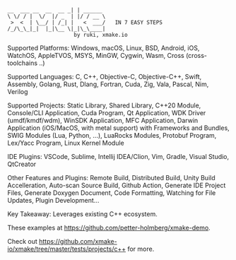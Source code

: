     __  ___ __  __  __ _| | ______
    \ \/ / |  \/  |/ _  | |/ / __ \
     >  <  | \__/ | /_| |   <  ___/   IN 7 EASY STEPS
    /_/\_\_|_|  |_|\__ \|_|\_\____|
                         by ruki, xmake.io

Supported Platforms:
    Windows, macOS, Linux, BSD, Android, iOS, WatchOS, AppleTVOS, MSYS,
    MinGW, Cygwin, Wasm, Cross (cross-toolchains ..)

Supported Languages:
    C, C++, Objective-C, Objective-C++, Swift, Assembly, Golang, Rust, Dlang,
    Fortran, Cuda, Zig, Vala, Pascal, Nim, Verilog

Supported Projects:
    Static Library, Shared Library, C++20 Module, Console/CLI Application, Cuda Program,
    Qt Application, WDK Driver (umdf/kmdf/wdm), WinSDK Application, MFC Application,
    Darwin Application (iOS/MacOS, with metal support) with Frameworks and Bundles,
    SWIG Modules (Lua, Python, ...), LuaRocks Modules, Protobuf Program,
    Lex/Yacc Program, Linux Kernel Module

IDE Plugins:
    VSCode, Sublime, Intellij IDEA/Clion, Vim, Gradle, Visual Studio, QtCreator

Other Features and Plugins:
    Remote Build, Distributed Build, Unity Build Accelleration, Auto-scan Source Build,
    Github Action, Generate IDE Project Files, Generate Doxygen Document,
    Code Formatting, Watching for File Updates, Plugin Development...

Key Takeaway:
    Leverages existing C++ ecosystem.

These examples at https://github.com/petter-holmberg/xmake-demo.

Check out https://github.com/xmake-io/xmake/tree/master/tests/projects/c++ for more.
